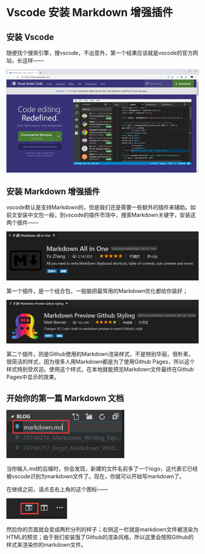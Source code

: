 # Vscode 安装 Markdown 增强插件

## 安装 Vscode
随便找个搜索引擎，搜vscode，不出意外，第一个结果应该就是vscode的官方网站，长这样——

![alt Markdown All in One](\assets\images\vscode.jpg)

## 安装 Markdown 增强插件
vscode默认是支持Markdown的，但是我们还是需要一些额外的插件来辅助。如前文安装中文包一般，到vscode的插件市场中，搜索Markdown关键字，安装这两个插件——

![alt Markdown All in One](\assets\images\markdown-all-in-one.png)

第一个插件，是一个组合包，一股脑把最常用的Markdown优化都给你装好；

![alt Markdown Preview Github Styling](\assets\images\markdown-preview-github-styling.png)

第二个插件，则是Github使用的Markdown渲染样式，不是特别华丽，很朴素，很简洁的样式，因为很多人用Markdown都是为了使用Github Pages，所以这个样式特别受欢迎。使用这个样式，在本地就能预览Markdown文件最终在Github Pages中显示的效果。

## 开始你的第一篇 Markdown 文档
![alt Vscode Edit Markdown](\assets\images\vscode-markdown-edit.png)

当你输入.md的后缀时，你会发现，新建的文件名前多了一个logo，这代表它已经被vscode识别为markdown文件了。现在，你就可以开始写markdown了。

在继续之前，请点击右上角的这个图标——

![alt Vscode Markdown Preview](\assets\images\vscode-markdown-preview-toolbar.png)

然后你的页面就会变成两栏分列的样子；右侧这一栏就是markdown文件被渲染为HTML的预览；由于我们安装饿了Github的渲染风格，所以这里会按照Github的样式来渲染你的markdown文件。